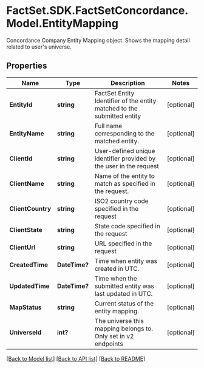 # FactSet.SDK.FactSetConcordance.Model.EntityMapping
Concordance Company Entity Mapping object. Shows the mapping detail related to user's universe. 

## Properties

Name | Type | Description | Notes
------------ | ------------- | ------------- | -------------
**EntityId** | **string** | FactSet Entity Identifier of the entity matched to the submitted entity | [optional] 
**EntityName** | **string** | Full name corresponding to the matched entity. | [optional] 
**ClientId** | **string** | User-defined unique identifier provided by the user in the request | [optional] 
**ClientName** | **string** | Name of the entity to match as specified in the request. | [optional] 
**ClientCountry** | **string** | ISO2 country code specified in the request | [optional] 
**ClientState** | **string** | State code specified in the request | [optional] 
**ClientUrl** | **string** | URL specified in the request | [optional] 
**CreatedTime** | **DateTime?** | Time when entity was created in UTC. | [optional] 
**UpdatedTime** | **DateTime?** | Time when the submitted entity was last updated in UTC. | [optional] 
**MapStatus** | **string** | Current status of the entity mapping. | [optional] 
**UniverseId** | **int?** | The universe this mapping belongs to. Only set in v2 endpoints  | [optional] 

[[Back to Model list]](../README.md#documentation-for-models) [[Back to API list]](../README.md#documentation-for-api-endpoints) [[Back to README]](../README.md)

